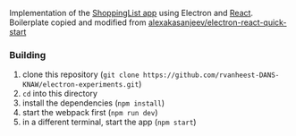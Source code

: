 Implementation of the [ShoppingList app] using Electron and [React].
Boilerplate copied and modified from [alexakasanjeev/electron-react-quick-start]

[ShoppingList app]: https://www.youtube.com/watch?v=kN1Czs0m1SU
[React]: https://reactjs.org/
[alexakasanjeev/electron-react-quick-start]: https://github.com/alexakasanjeev/electron-react-quick-start

### Building
1. clone this repository (`git clone https://github.com/rvanheest-DANS-KNAW/electron-experiments.git`)
2. `cd` into this directory
3. install the dependencies (`npm install`)
4. start the webpack first (`npm run dev`)
5. in a different terminal, start the app (`npm start`)
